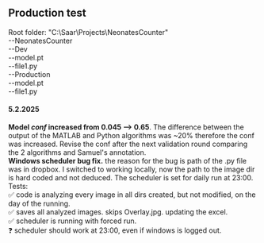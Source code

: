 ## Production test

Root folder: "C:\Saar\Projects\NeonatesCounter" <br>
--NeonatesCounter <br>
   --Dev <br>
      --model.pt <br>
      --file1.py <br>
   --Production <br>
      --model.pt <br>
      --file1.py <br>

#### 5.2.2025
**Model *conf* increased from 0.045 --> 0.65**. The difference between the output of the MATLAB and Python algorithms was ~20% therefore the conf was increased. Revise the conf after the next validation round comparing the 2 algorithms and Samuel's annotation. <br>
**Windows scheduler bug fix.** the reason for the bug is path of the .py file was in dropbox. I switched to working locally, now the path to the image dir is hard coded and not deduced. The scheduler is set for daily run at 23:00. <br>
Tests: <br>
:white_check_mark: code is analyzing every image in all dirs created, but not modified, on the day of the running. <br>
:white_check_mark: saves all analyzed images. skips Overlay.jpg. updating the excel. <br>
:white_check_mark: scheduler is running with forced run. <br>
:question: scheduler should work at 23:00, even if windows is logged out. <br>
